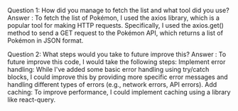 Question 1: How did you manage to fetch the list and what tool did you use?
   Answer : To fetch the list of Pokémon, I used the axios library, which is a popular tool for making HTTP requests. Specifically, I used the
   axios.get() method to send a GET request to the Pokémon API, which returns a list of Pokémon in JSON format.

Question 2: What steps would you take to future improve this?
   Answer : To future improve this code, I would take the following steps:
   Implement error handling: While I've added some basic error handling using try/catch blocks, I could improve this by providing more specific error messages and handling different types of errors (e.g., network errors, API errors).
   Add caching: To improve performance, I could implement caching using a library like react-query. 
